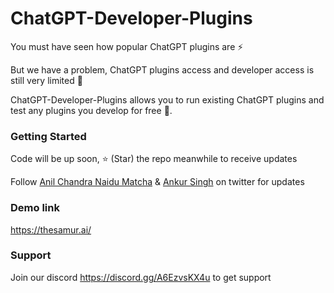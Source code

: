 # ChatGPT-Developer-Plugins

You must have seen how popular ChatGPT plugins are ⚡️

But we have a problem, ChatGPT plugins access and developer access is still very limited 🤯

ChatGPT-Developer-Plugins allows you to run existing ChatGPT plugins and test any plugins you develop for free 🚀.

### Getting Started

Code will be up soon, ⭐ (Star) the repo meanwhile to receive updates

Follow [Anil Chandra Naidu Matcha](https://twitter.com/matchaman11) & [Ankur Singh](https://twitter.com/ankur_maker) on twitter for updates

### Demo link
https://thesamur.ai/

### Support
Join our discord https://discord.gg/A6EzvsKX4u to get support
